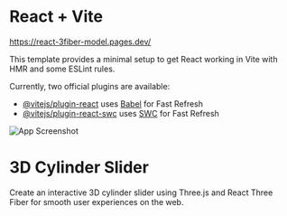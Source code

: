 # React + Vite

https://react-3fiber-model.pages.dev/


This template provides a minimal setup to get React working in Vite with HMR and some ESLint rules.

Currently, two official plugins are available:

- [@vitejs/plugin-react](https://github.com/vitejs/vite-plugin-react/blob/main/packages/plugin-react/README.md) uses [Babel](https://babeljs.io/) for Fast Refresh
- [@vitejs/plugin-react-swc](https://github.com/vitejs/vite-plugin-react-swc) uses [SWC](https://swc.rs/) for Fast Refresh


![App Screenshot](https://i.postimg.cc/8PLgMdCt/web4-Photoroom.png)

<h1>3D Cylinder Slider</h1>

<p>
Create an interactive 3D cylinder slider using Three.js and React Three Fiber for smooth user experiences on the web.
</p>
